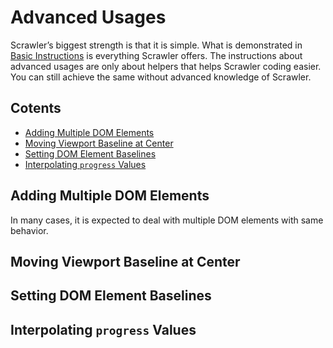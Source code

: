 # Advanced Usages

Scrawler’s biggest strength is that it is simple. What is demonstrated in [Basic Instructions](https://github.com/cy-park/Scrawler#basic-instructions) is everything Scrawler offers. The instructions about advanced usages are only about helpers that helps Scrawler coding easier. You can still achieve the same without advanced knowledge of Scrawler.

## Cotents

- [Adding Multiple DOM Elements](#adding-multiple-dom-elements)
- [Moving Viewport Baseline at Center](#moving-viewport-baseline-at-center)
- [Setting DOM Element Baselines](#setting-dom-element-baselines)
- [Interpolating `progress` Values](#interpolating-progress-values)

## Adding Multiple DOM Elements

In many cases, it is expected to deal with multiple DOM elements with same behavior.


## Moving Viewport Baseline at Center

## Setting DOM Element Baselines

## Interpolating `progress` Values
